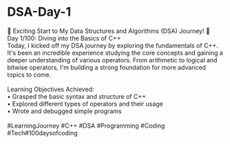 # DSA-Day-1
🚀 Exciting Start to My Data Structures and Algorithms (DSA) Journey! 🚀<br/>
Day 1/100: Diving into the Basics of C++ <br/>
Today, I kicked off my DSA journey by exploring the fundamentals of C++. It's been an incredible experience studying the core concepts and gaining a deeper understanding of various operators. From arithmetic to logical and bitwise operators, I'm building a strong foundation for more advanced topics to come.<br/><br/>
Learning Objectives Achieved:<br/>
•	Grasped the basic syntax and structure of C++<br/>
•	Explored different types of operators and their usage<br/>
•	Wrote and debugged simple programs<br/><br/>
#LearningJourney #C++ #DSA #Programming #Coding #Tech#100daysofcoding

